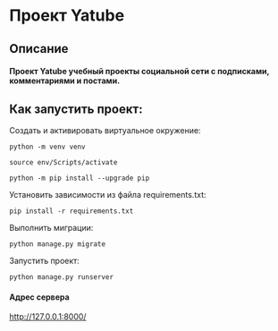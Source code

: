 # Проект Yatube

## Описание

#### Проект Yatube учебный проекты социальной сети с подписками, комментариями и постами. 

## Как запустить проект:

Создать и активировать виртуальное окружение:

```
python -m venv venv
```

```
source env/Scripts/activate
```

```
python -m pip install --upgrade pip
```

Установить зависимости из файла requirements.txt:

```
pip install -r requirements.txt
```

Выполнить миграции:

```
python manage.py migrate
```

Запустить проект:

```
python manage.py runserver
```

#### Адрес сервера

http://127.0.0.1:8000/
